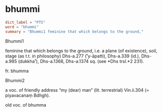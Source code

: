 # bhummi

``` toml
dict_label = "PTS"
word = "bhummi"
summary = "Bhummi1 feminine that which belongs to the ground,"
```

Bhummi1

feminine that which belongs to the ground, i.e. a plane (of existence), soil, stage (as t.t. in philosophy) Dhs\-a.277 (˚y\-āpatti), Dhs\-a.339 (id.), Dhs\-a.985 (dukkha˚), Dhs\-a.1368, Dhs\-a.1374 sq. (see *Dhs trsl.*2 231).

fr. bhumma

Bhummi2

a voc. of friendly address “my (dear) man” (lit. terrestrial) Vin.ii.304 (= piyavacanaṃ Bdhgh).

old voc. of bhumma


